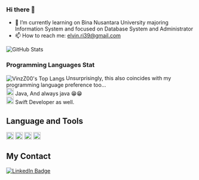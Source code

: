 ### Hi there 👋

- 🌱 I’m currently learning on Bina Nusantara University majoring Information System and focused on Database System and Administrator
- 📫 How to reach me: elvin.ri39@gmail.com


<!--
**VinzZ00/VinzZ00** is a ✨ _special_ ✨ repository because its `README.md` (this file) appears on your GitHub profile.

Here are some ideas to get you started:
- 🔭 I’m currently working on ...
- 👯 I’m looking to collaborate on ...
- 🤔 I’m looking for help with ...
- 💬 Ask me about ...
- 😄 Pronouns: ...
- ⚡ Fun fact: Like to Code in the midnight
-->

![GitHub Stats](https://github-readme-stats.vercel.app/api?username=VinzZ00&theme=radical)

### Programming Languages Stat
<img align="center" alt="VinzZ00's Top Langs" src="https://github-readme-stats.vercel.app/api/top-langs/?username=VinzZ00&layout=compact&theme=radical" />
Unsurprisingly, this also coincides with my programming language preference too...

<div>
  <code><img height="20" src="https://seeklogo.com/images/J/java-logo-7833D1D21A-seeklogo.com.png"></code>
  Java, And always java 😁😁
</div>

<div>
  <code><img height="20" src="https://seeklogo.com/images/S/swift-logo-F41F53A22D-seeklogo.com.png"></code>
  Swift Developer as well.
</div>

## Language and Tools
<code><img height="20" src="https://seeklogo.com/images/P/python-logo-A32636CAA3-seeklogo.com.png"></code>
<code><img height="20" src="https://seeklogo.com/images/J/java-logo-7833D1D21A-seeklogo.com.png"></code>
<code><img height="20" src="https://seeklogo.com/images/J/javascript-logo-8892AEFCAC-seeklogo.com.png"></code>
<code><img height="20" src="https://seeklogo.com/images/S/swift-logo-F41F53A22D-seeklogo.com.png"></code>

## My Contact
<a href="https://www.linkedin.com/in/elvin-sestomi-989212216">
      <img src="https://img.shields.io/badge/LinkedIn-blue?style=for-the-badge&logo=linkedin&logoColor=white" alt="LinkedIn Badge"/>
    </a>
